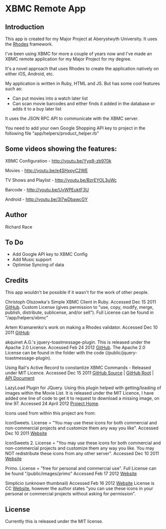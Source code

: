 XBMC Remote App
===

## Introduction

This app is created for my Major Project at Aberystwyth University. It uses the [Rhodes](http://www.rhomobile.com) framework.

I've been using XBMC for more a couple of years now and I've made an XBMC remote application for my Major Project for my degree.

It's a novel approach that uses Rhodes to create the application natively on either iOS, Android, etc. 

My application is written in Ruby, HTML and JS. But has some cool features such as:
- Can put movies into a watch later list
- Can scan movie barcodes and either finds it added in the database or adds it to a buy later list

It uses the JSON RPC API to communicate with the XBMC server.

You need to add your own Google Shopping API key to project in the following file "app/helpers/product_helper.rb"

## Some videos showing the features:

XBMC Configuration - http://youtu.be/Yyq8-zb970k

Movies - http://youtu.be/e4SHxpyC2WE

TV Shows and Playlist - http://youtu.be/BzrEYOL3uWc

Barcode - http://youtu.be/UvWPEuktF3U

Android - http://youtu.be/3l7wDbawcGY

## Author

Richard Race

## To Do

- Add Google API key to XBMC Config
- Add Music support
- Optimise Syncing of data

## Credits

This app wouldn't be possible if it wasn't for the work of other people.

Christoph Olszowka's Simple XBMC Client in Ruby. Accessed Dec 15 2011 [GitHub](https://github.com/colszowka/xbmc-client). Custom License (gives permission to "use, copy, modify, merge, publish,
distribute, sublicense, and/or sell"). Full License can be found in "/app/helpers/xbmc"

Artem Kramarenko's work on making a Rhodes validator. Accessed Dec 10 2011 [GitHub](https://github.com/artemk/rh-validatable)

akquinet A.G.'s jquery-toastmessage-plugin. This is released under the Apache 2.0 License. Accessed Feb 24 2012 [GitHub](http://akquinet.github.com/jquery-toastmessage-plugin/). The Apache 2.0 License can be found in the folder with the code (/public/jquery-toastmessage-plugin).

Using Rail's Active Record to constantize XBMC Commands - Released under MIT Licence. Accessed Dec 15 2011 [GitHub Source](https://github.com/rails/rails/blob/6c367a0d787705746f262d0bd5ad8c4f13a8c809/activesupport/lib/active_support/inflector/methods.rb#L212) | [GitHub Root](https://github.com/rails/rails) | [API Document](http://api.rubyonrails.org/classes/ActiveSupport/Inflector.html#method-i-constantize)

LazyLoad Plugin for JQuery. Using this plugin helped with getting/loading of images within the Movie List. It is released under the MIT Licence, I have added one line of code to get it to request to download a missing image, on line 97. Accessed 24 April 2012 [Project Home](http://www.appelsiini.net/projects/lazyload).

Icons used from within this project are from:

IconSweets. License = "You may use these icons for both commercial and non-commercial projects and customize them any way you like". Accessed Dec 10 2011 [Website](http://iconsweets.com/)

IconSweets 2. License = "You may use these icons for both commercial and non-commercial projects and customize them any way you like. You may NOT redistribute these icons from any other server". Accessed Dec 10 2011 [Website](http://iconsweets2.com/)

Primo. License = "free for personal and commercial use". Full License can be found "/public/images/primo" Accessed Feb 17 2012 [Website](http://www.webdesignerdepot.com/2009/07/200-free-exclusive-vector-icons-primo/)

Simplicio (unknown thumbnail) Accessed Feb 16 2012 [Website](http://neurovit.deviantart.com/art/simplicio-92311415?q=gallery%3Aneurovit&qo=0) License is CC [Website](http://creativecommons.org/licenses/by-sa/3.0/), however the author states "you can use these icons in your personal or commercial projects without asking for permission".

## License 

Currently this is released under the MIT license.